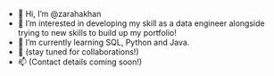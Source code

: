- 👋 Hi, I’m @zarahakhan
- 👀 I’m interested in developing my skill as a data engineer alongside trying to new skills to build up my portfolio!
- 🌱 I’m currently learning SQL, Python and Java.
- 💞️ (stay tuned for collaborations!)
- 📫 (Contact details coming soon!)

<!---
zarahakhan/zarahakhan is a ✨ special ✨ repository because its `README.md` (this file) appears on your GitHub profile.
You can click the Preview link to take a look at your changes.
--->
